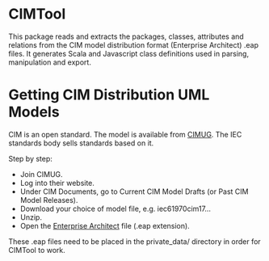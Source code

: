 CIMTool
======

This package reads and extracts the packages, classes, attributes and relations from the
CIM model distribution format (Enterprise Architect) .eap files.
It generates Scala and Javascript class definitions used in parsing, manipulation and export.

# Getting CIM Distribution UML Models

CIM is an open standard. The model is available from [CIMUG](https://cimug.ucaiug.org/).
The IEC standards body sells standards based on it.

Step by step:

- Join CIMUG.
- Log into their website.
- Under CIM Documents, go to Current CIM Model Drafts (or Past CIM Model Releases).
- Download your choice of model file, e.g. iec61970cim17…
- Unzip.
- Open the [Enterprise Architect](https://sparxsystems.us/home/software/sparxea/) file (.eap extension).

These .eap files need to be placed in the private_data/ directory in order for CIMTool to work.